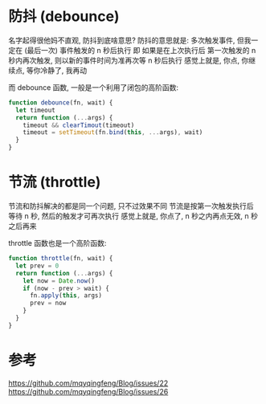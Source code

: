 # 防抖 (debounce)
名字起得很他妈不直观, 防抖到底啥意思?
防抖的意思就是: 多次触发事件, 但我一定在 (最后一次) 事件触发的 n 秒后执行
即 如果是在上次执行后 第一次触发的 n 秒内再次触发, 则以新的事件时间为准再次等 n 秒后执行
感觉上就是, 你点, 你继续点, 等你冷静了, 我再动

而 debounce 函数, 一般是一个利用了闭包的高阶函数:
```js
function debounce(fn, wait) {
  let timeout
  return function (...args) {
    timeout && clearTimout(timeout)
    timeout = setTimeout(fn.bind(this, ...args), wait)
  }
}
```

# 节流 (throttle)
节流和防抖解决的都是同一个问题, 只不过效果不同
节流是按第一次触发执行后 等待 n 秒, 然后的触发才可再次执行
感觉上就是, 你点了, n 秒之内再点无效, n 秒之后再来

throttle 函数也是一个高阶函数:
```js
function throttle(fn, wait) {
  let prev = 0
  return function (...args) {
    let now = Date.now()
    if (now - prev > wait) {
      fn.apply(this, args)
      prev = now
    }
  }
}
```

# 参考
https://github.com/mqyqingfeng/Blog/issues/22
https://github.com/mqyqingfeng/Blog/issues/26